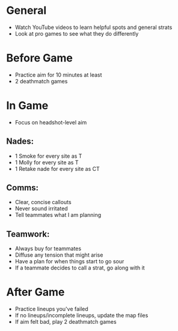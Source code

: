 # General
- Watch YouTube videos to learn helpful spots and general strats
- Look at pro games to see what they do differently
# Before Game
- Practice aim for 10 minutes at least
- 2 deathmatch games
# In Game
- Focus on headshot-level aim
## Nades:
- 1 Smoke for every site as T
- 1 Molly for every site as T
- 1 Retake nade for every site as CT
## Comms:
- Clear, concise callouts
- Never sound irritated
- Tell teammates what I am planning
## Teamwork:
- Always buy for teammates
- Diffuse any tension that might arise
- Have a plan for when things start to go sour
- If a teammate decides to call a strat, go along with it
# After Game
- Practice lineups you've failed
- If no lineups/incomplete lineups, update the map files
- If aim felt bad, play 2 deathmatch games